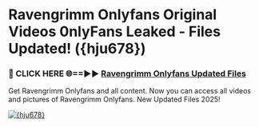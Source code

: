 # Ravengrimm Onlyfans Original Videos 0nlyFans Leaked - Files Updated! ({hju678})

<h3>🔴 CLICK HERE 🌐==►► <a href="https://tinyurl.com/ms9xzufz" rel="nofollow">Ravengrimm Onlyfans Updated Files</a></h3>

Get Ravengrimm Onlyfans and all content. Now you can access all videos and pictures of Ravengrimm Onlyfans. New Updated Files 2025!

[![{hju678}](https://i.imgur.com/PQ7UWWw.gif)](https://tinyurl.com/ms9xzufz)